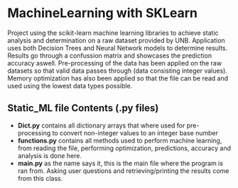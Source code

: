 # MachineLearning with SKLearn

Project using the scikit-learn machine learning libraries to achieve static analysis and determination on a raw dataset provided by UNB.
Application uses both Decision Trees and Neural Network models to determine results. Results go through a confussion matrix and showcases the prediction accuracy aswell.
Pre-processing of the data has been applied on the raw datasets so that valid data passes through (data consisting integer values).
Memory optimization has also been applied so that the file can be read and used using the lowest data types possible.

## Static_ML file Contents (.py files)

- **Dict.py** contains all dictionary arrays that where used for pre-processing to convert non-integer values to an integer base number
- **functions.py** contains all methods used to perform machine learning, from reading the file, performing optimization, predictions, accuracy and analysis is done here.
- **main.py** as the name says it, this is the main file where the program is ran from. Asking user questions and retrieving/printing the results come from this class.
